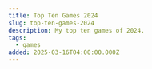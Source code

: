 ```yaml
---
title: Top Ten Games 2024
slug: top-ten-games-2024
description: My top ten games of 2024.
tags:
  - games
added: 2025-03-16T04:00:00.000Z
---
```



